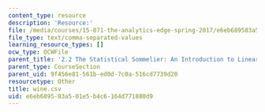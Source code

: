 ```yaml
---
content_type: resource
description: 'Resource:'
file: /media/courses/15-071-the-analytics-edge-spring-2017/e6eb689583a501e5b4c6164d771880d9_wine.csv
file_type: text/comma-separated-values
learning_resource_types: []
ocw_type: OCWFile
parent_title: '2.2 The Statistical Sommelier: An Introduction to Linear Regression'
parent_type: CourseSection
parent_uid: 9f456e81-561b-ed0d-7c0a-516cd7739d20
resourcetype: Other
title: wine.csv
uid: e6eb6895-83a5-01e5-b4c6-164d771880d9
---
```

